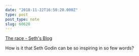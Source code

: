 ```yaml
---
date: "2018-11-22T16:50:20.000Z"
type: post 
post_type: note
slug: 60620
---
```

 [The race - Seth&#39;s Blog](https://seths.blog/2018/11/the-race/) 

How is it that Seth Godin can be so inspiring in so few words?

